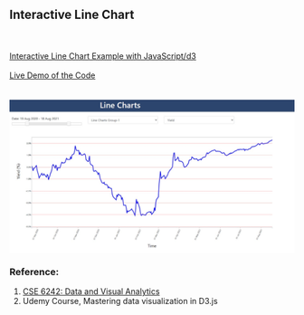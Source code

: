 <h2>Interactive Line Chart</h2>


<br><br>
<a href="main_29Dec_P.js">Interactive Line Chart Example with JavaScript/d3 </a> 
 <br><br>
<a href="https://armandataservices.com/LineChart/index_29Dec_P.html">Live Demo of the Code </a> 
<br><br>
 
  <div  align="center">
  
 <kbd><img align="center" src="InteractiveLineChart_Example.jpg" /></kbd>

</div>

<h3> Reference: </h3>
<ol>
<li> <a href="https://omscs.gatech.edu/cse-6242-data-visual-analytics">CSE 6242: Data and Visual Analytics </a> </li>
<li> Udemy Course, Mastering data visualization in D3.js </li>
</ol>
